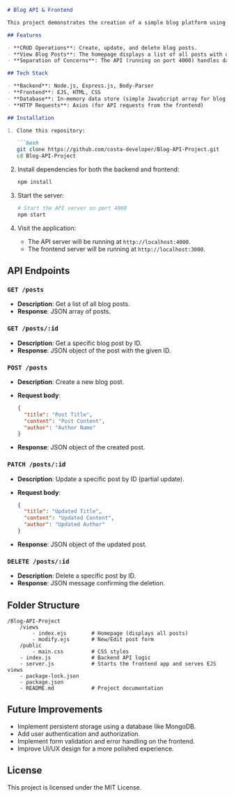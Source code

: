 ````markdown
# Blog API & Frontend

This project demonstrates the creation of a simple blog platform using a **RESTful API** and a **frontend interface** built with **Express.js**. It allows users to perform basic CRUD (Create, Read, Update, Delete) operations on blog posts. The backend API is built with Node.js and Express, while the frontend uses EJS templates to render content dynamically.

## Features

- **CRUD Operations**: Create, update, and delete blog posts.
- **View Blog Posts**: The homepage displays a list of all posts with options to edit or delete them.
- **Separation of Concerns**: The API (running on port 4000) handles data management, and the frontend (running on port 3000) renders the content.

## Tech Stack

- **Backend**: Node.js, Express.js, Body-Parser
- **Frontend**: EJS, HTML, CSS
- **Database**: In-memory data store (simple JavaScript array for blog posts)
- **HTTP Requests**: Axios (for API requests from the frontend)

## Installation

1. Clone this repository:

   ```bash
   git clone https://github.com/costa-developer/Blog-API-Project.git
   cd Blog-API-Project
````

2. Install dependencies for both the backend and frontend:

   ```bash
   npm install
   ```

3. Start the server:

   ```bash
   # Start the API server on port 4000
   npm start
   ```

4. Visit the application:

   * The API server will be running at `http://localhost:4000`.
   * The frontend server will be running at `http://localhost:3000`.

## API Endpoints

### `GET /posts`

* **Description**: Get a list of all blog posts.
* **Response**: JSON array of posts.

### `GET /posts/:id`

* **Description**: Get a specific blog post by ID.
* **Response**: JSON object of the post with the given ID.

### `POST /posts`

* **Description**: Create a new blog post.

* **Request body**:

  ```json
  {
    "title": "Post Title",
    "content": "Post Content",
    "author": "Author Name"
  }
  ```

* **Response**: JSON object of the created post.

### `PATCH /posts/:id`

* **Description**: Update a specific post by ID (partial update).

* **Request body**:

  ```json
  {
    "title": "Updated Title",
    "content": "Updated Content",
    "author": "Updated Author"
  }
  ```

* **Response**: JSON object of the updated post.

### `DELETE /posts/:id`

* **Description**: Delete a specific post by ID.
* **Response**: JSON message confirming the deletion.

## Folder Structure

```
/Blog-API-Project
    /views
        - index.ejs        # Homepage (displays all posts)
        - modify.ejs       # New/Edit post form
    /public
        - main.css         # CSS styles
    - index.js             # Backend API logic
    - server.js            # Starts the frontend app and serves EJS views
    - package-lock.json
    - package.json
    - README.md            # Project documentation
```

## Future Improvements

* Implement persistent storage using a database like MongoDB.
* Add user authentication and authorization.
* Implement form validation and error handling on the frontend.
* Improve UI/UX design for a more polished experience.

## License

This project is licensed under the MIT License.


```
